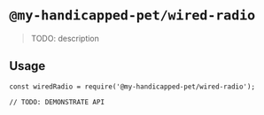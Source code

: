 # `@my-handicapped-pet/wired-radio`

> TODO: description

## Usage

```
const wiredRadio = require('@my-handicapped-pet/wired-radio');

// TODO: DEMONSTRATE API
```
